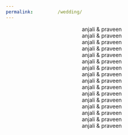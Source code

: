```yaml
---
permalink:         /wedding/
---
```


<link href='http://fonts.googleapis.com/css?family=Tangerine' rel='stylesheet' type='text/css'>
<link href='http://fonts.googleapis.com/css?family=Raleway+Dots' rel='stylesheet' type='text/css'>
<link href='http://fonts.googleapis.com/css?family=Alex+Brush' rel='stylesheet' type='text/css'>
<link href='http://fonts.googleapis.com/css?family=Poiret+One' rel='stylesheet' type='text/css'>
<link href='http://fonts.googleapis.com/css?family=Orbitron' rel='stylesheet' type='text/css'>
<link href='http://fonts.googleapis.com/css?family=Monsieur La Doulaise' rel='stylesheet' type='text/css'>
<link href='http://fonts.googleapis.com/css?family=Play' rel='stylesheet' type='text/css'>
<link href='http://fonts.googleapis.com/css?family=Felipa' rel='stylesheet' type='text/css'>
<link href='http://fonts.googleapis.com/css?family=Sacramento' rel='stylesheet' type='text/css'>
<link href='http://fonts.googleapis.com/css?family=Emilys+Candy' rel='stylesheet' type='text/css'>
<link href='http://fonts.googleapis.com/css?family=Mr+De+Haviland' rel='stylesheet' type='text/css'>
<link href='http://fonts.googleapis.com/css?family=Pinyon+Script' rel='stylesheet' type='text/css'>
<link href='http://fonts.googleapis.com/css?family=Wire+One' rel='stylesheet' type='text/css'>
<link href='http://fonts.googleapis.com/css?family=Cinzel' rel='stylesheet' type='text/css'>
<link href='http://fonts.googleapis.com/css?family=Uncial+Antiqua' rel='stylesheet' type='text/css'>
<link href='http://fonts.googleapis.com/css?family=League+Script' rel='stylesheet' type='text/css'>

<link href='../wedding.css' rel='stylesheet' type='text/css'>

<center>
    <div class="titlediv1">anjali & praveen</div>
    <div class="titlediv2">anjali & praveen</div>
    <div class="titlediv3">anjali & praveen</div>
    <div class="titlediv4">anjali & praveen</div>
    <div class="titlediv5">anjali & praveen</div>
    <div class="titlediv6">anjali & praveen</div>
    <div class="titlediv7">anjali & praveen</div>
    <div class="titlediv8">anjali & praveen</div>
    <div class="titlediv9">anjali & praveen</div>
    <div class="titlediv10">anjali & praveen</div>
    <div class="titlediv11">anjali & praveen</div>
    <div class="titlediv12">anjali & praveen</div>
    <div class="titlediv13">anjali & praveen</div>
    <div class="titlediv14">anjali & praveen</div>
    <div class="titlediv15">anjali & praveen</div>
    <div class="titlediv16">anjali & praveen</div>
</center>

